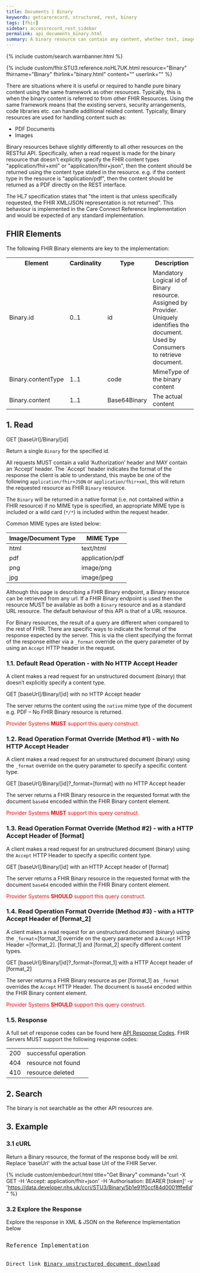 ```yaml
---
title: Documents | Binary
keywords: getcarerecord, structured, rest, binary
tags: [fhir]
sidebar: accessrecord_rest_sidebar
permalink: api_documents_binary.html
summary: A binary resource can contain any content, whether text, image, pdf, zip archive, etc.
---
```

{% include custom/search.warnbanner.html %}

{% include custom/fhir.STU3.reference.noHL7UK.html resource="Binary"  fhirname="Binary" fhirlink="binary.html" content="" userlink="" %}


<!-- include custom/fhir.STU3.reference.html resource="Allergy Intolerance" page="CareConnect-AllergyIntolerance-1" fhirname="AllergyIntolerance" fhirlink = "allergyintolerance.html" content="User Stories" userlink="engage_michaelsstory.html" -->


There are situations where it is useful or required to handle pure binary content using the same framework as other resources. Typically, this is when the binary content is referred to from other FHIR Resources. Using the same framework means that the existing servers, security arrangements, code libraries etc. can handle additional related content. Typically, Binary resources are used for handling content such as:

- PDF Documents
- Images

<!--
- HL7 Structured Documents (e.g. CDA or FHIR Documents)
-->

Binary resources behave slightly differently to all other resources on the RESTful API. Specifically, when a read request is made for the binary resource that doesn't explicitly specify the FHIR content types "application/fhir+xml" or "application/fhir+json", then the content should be returned using the content type stated in the resource. e.g. if the content type in the resource is "application/pdf", then the content should be returned as a PDF directly on the REST interface.

The HL7 specification states that "the intent is that unless specifically requested, the FHIR XML/JSON representation is not returned". This behaviour is implemented in the Care Connect Reference Implementation and would be expected of any standard implementation.


## FHIR Elements ##

<p>The following FHIR Binary elements are key to the implementation:</p>

<table>
<tr>
<th>Element</th>
<th>Cardinality</th>
<th>Type</th>
<th>Description</th>
</tr>
<tr>
<td>Binary.id</td><td>0..1</td><td>id</td><td>Mandatory Logical id of Binary resource. Assigned by Provider. Uniquely identifies the document. Used by Consumers to retrieve document.</td>
</tr>
<tr>
<td>Binary.contentType</td><td>1..1</td><td>code</td><td>MimeType of the binary content</td>
</tr>
<tr>
<td>Binary.content</td><td>1..1</td><td>Base64Binary</td><td>The actual content</td>
</tr>
</table>

## 1. Read ##

<div markdown="span" class="alert alert-success" role="alert">
GET [baseUrl]/Binary/[id]</div>

<p>Return a single <code class="highlighter-rouge">Binary</code> for the specified id.</p>


<p>All requests MUST contain a valid ‘Authorization’ header and MAY contain an ‘Accept’ header. The `Accept` header indicates the format of the response the client is able to understand, this maybe be one of the following <code class="highlighter-rouge">application/fhir+JSON</code> or <code class="highlighter-rouge">application/fhir+xml</code>, this will return the requested resource as FHIR <code class="highlighter-rouge">Binary</code> resource.</p>

<p>The <code class="highlighter-rouge">Binary</code> will be returned in a native format (i.e. not contained within a FHIR resource) if no MIME type is specified, an appropriate MIME type is included or a wild card (<code class="highlighter-rouge">*/*</code>) is included within the request header.</p>

Common <!--health related--> MIME types are listed below:

<table>
  <thead>
    <tr>
       <th>Image/Document Type</th>
       <th>MIME Type</th>
    </tr>
  </thead>
  <tbody>
    <tr>
      <td>html</td>
      <td>text/html</td>
    </tr>
    <tr>
      <td>pdf</td>
      <td>application/pdf</td>
    </tr>
     <!-- 
    <tr>
      <td>dicom</td>
      <td>application/dicom</td>
    </tr>
  -->
    <tr>
      <td>png</td>
      <td>image/png</td>
    </tr>
    <tr>
      <td>jpg</td>
      <td>image/jpeg</td>
    </tr>
     <!-- 
    <tr>
      <td>FHIR Documents</td>
      <td>application/fhir+xml or application/fhir+json</td>
    </tr>
  <tr>
      <td>openEHR</td>
      <td>application/vnd.openehr+json</td>
    </tr> -->
  </tbody>
</table>

<p>Although this page is describing a FHIR Binary endpoint, a Binary resource can be retrieved from any url. If a FHIR Binary endpoint is used then the resource MUST be available as both a <code class="highlighter-rouge">Binary</code> resource and as a standard URL resource. The default behaviour of this API is that of a URL resource.</p>

For Binary resources, the result of a query are different when compared to the rest of FHIR. There are specific ways to indicate the format of the response expected by the server. This is via the client specifying the format of the response either via a <code class="highlighter-rouge">&#95;format</code> override on the query parameter of by using an <code class="highlighter-rouge">Accept</code> HTTP header in the request.


<h3 id="readresponse">1.1. Default Read Operation - with No HTTP Accept Header</h3>

A client makes a read request for an unstructured document (binary) that doesn’t explicitly specify a content type.

<div markdown="span" class="alert alert-success" role="alert">
GET [baseUrl]/Binary/[id]   with no HTTP Accept header</div>

The server returns the content using the `native` mime type of the document e.g. PDF – No FHIR Binary resource is returned.

<font color="red"> Provider Systems <b>MUST</b> support this query construct.</font>

<h3 id="readresponse">1.2. Read Operation Format Override (Method #1) - with No HTTP Accept Header</h3>

A client makes a read request for an unstructured document (binary) using the `_format` override on the query parameter to specify a specific content type. 

<div markdown="span" class="alert alert-success" role="alert">
GET [baseUrl]/Binary/[id]?&#95;format=[format] 	with no HTTP Accept header</div>

The server returns a FHIR Binary resource in the requested format with the document `base64` encoded within the FHIR Binary content element. 

<font color="red"> Provider Systems <b>MUST</b> support this query construct.</font>

<h3 id="readresponse">1.3. Read Operation Format Override (Method #2) - with a HTTP Accept Header of [format]</h3>

A client makes a read request for an unstructured document (binary) using the `Accept` HTTP Header to specify a specific content type.

<div markdown="span" class="alert alert-success" role="alert">
GET [baseUrl]/Binary/[id] 	with an HTTP Accept header of [format]</div>

The server returns a FHIR Binary resource in the requested format with the document `base64` encoded within the FHIR Binary content element. 


<font color="red"> Provider Systems <b>SHOULD</b> support this query construct.</font>

<h3 id="readresponse">1.4. Read Operation Format Override (Method #3) - with a HTTP Accept Header of [format_2]</h3>

A client makes a read request for an unstructured document (binary) using the `_format`=[format_1] override on the query parameter and a `Accept` HTTP Header =[format_2]. [format_1] and [format_2] specify different content types.

<div markdown="span" class="alert alert-success" role="alert">
GET [baseUrl]/Binary/[id]?&#95;format=[format_1]	with a HTTP Accept header of [format_2]</div>


The server returns a FHIR Binary resource as per [format_1] as `_format` overrides the `Accept` HTTP Header. The document is `base64` encoded within the FHIR Binary content element. 


<font color="red"> Provider Systems <b>SHOULD</b> support this query construct.</font>


<!--
<h3 id="readresponse">1.1. Query 1 - Default Query</h3>

<div markdown="span" class="alert alert-success" role="alert">
GET [baseUrl]/Binary/[id]   with no HTTP Accept header</div>

MUST be supported.

Server returns the document using the native mime type of the document – No FHIR resources are returned.

<h3 id="readresponse">1.2. Query 2 - Format Override 1</h3>

<div markdown="span" class="alert alert-success" role="alert">
GET [baseUrl]/Binary/[id]?&#95;format=[format]  with no HTTP Accept header</div>

MUST be supported.

Server returns a FHIR Binary resource in the requested format with the “document” BASE64 encoded within the content element.

<h3 id="readresponse">1.3. Query 3 - Format Override 2</h3>

<div markdown="span" class="alert alert-success" role="alert">
GET [baseUrl]/Binary/[id]   with an HTTP Accept header of [format]</div>

SHOULD be supported.

Server returns a FHIR Binary resource in the requested format with the “document” BASE64 encoded within the content element

<h3 id="readresponse">1.4. Query 4 - Format Override 3</h3>

<div markdown="span" class="alert alert-success" role="alert">
GET [baseUrl]/Binary/[id]?&#95;format=[format_1]  with a HTTP Accept header of [format_2]</div>

SHOULD be supported.

Server returns a FHIR Binary resource in the as per format_1 as <code class="highlighter-rouge">&#95;format</code> overrides the HTTP Accept headers. The “document” is BASE64 encoded within the content element

-->




<h3 id="readresponse">1.5. Response</h3>

<p>A full set of response codes can be found here <a href="resources_api_codes.html">API Response Codes</a>. FHIR Servers MUST support the following response codes:</p>

<table>
  <tbody>
    <tr>
      <td>200</td>
      <td>successful operation</td>
    </tr>
    <tr>
      <td>404</td>
      <td>resource not found</td>
    </tr>
    <tr>
      <td>410</td>
      <td>resource deleted</td>
    </tr>
  </tbody>
</table>

## 2. Search ##

The binary is not searchable as the other API resources are.

<!--, however, please refer to [DocumentReference](api_documents_documentreference.html){:target="_blank"} for a mechanism to gain access to Binary information through a API.-->

## 3. Example ##

<h3 id="32-response-headers">3.1 cURL</h3>

Return a Binary resource, the format of the response body will be xml. Replace 'baseUrl' with the actual base Url of the FHIR Server.

{% include custom/embedcurl.html title="Get Binary" command="curl -X GET -H 'Accept: application/fhir+json' -H 'Authorisation: BEARER [token]' -v 'https://data.developer.nhs.uk/ccri/STU3/Binary/5b1e91f0ccf84d0001fffe6d'" %}


<h3 id="32-response-headers">3.2 Explore the Response</h3>

Explore the response in XML & JSON on the Reference Implementation below
<div class="language-http highlighter-rouge">
<pre class="highlight">
<p style="font-size: 110%;">Reference Implementation</p>
Direct link <a target="_blank" href="https://data.developer.nhs.uk/ccri-fhir/STU3/Binary/5b1e91f0ccf84d0001fffe6d">Binary unstructured document download</a>
</pre>
</div>
